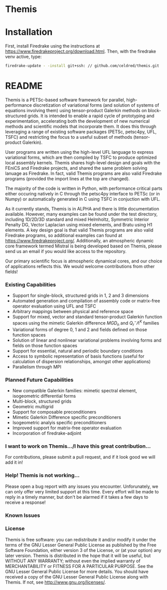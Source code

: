 # Themis

# Installation

First, install Firedrake using the instructions at https://www.firedrakeproject.org/download.html. Then, with the firedrake venv active, type:

```bash
firedrake-update - -install git+ssh: // github.com/celdred/themis.git
```

# README #

Themis is a PETSc-based software framework for parallel, high-performance discretization of variational forms (and solution of systems of equations involving them) using tensor-product Galerkin methods on block-structured grids. It is intended to enable a rapid cycle of prototyping and experimentation, accelerating both the development of new numerical methods and scientific models that incorporate them. It does this through leveraging a range of existing software packages (PETSc, petsc4py, UFL, TSFC) and restricting the focus to a useful subset of methods (tensor-product Galerkin). 

User programs are written using the high-level UFL language to express variational forms, which are then compiled by TSFC to produce optimized local assembly kernels. Themis shares high-level design and goals with the FEniCS and Firedrake projects, and shared the same problem solving lanuage as Firedrake. In fact, valid Themis programs are also valid Firedrake programs (provided the import lines at the top are changed).

The majority of the code is written in Python, with performance critical parts either occuring natively in C through the petsc4py interface to PETSc (or in Numpy) or automatically generated in C using TSFC in conjuction with UFL.

As it currently stands, Themis is in ALPHA and there is little documentation available. However, many examples can be found under the test directory, including 1D/2D/3D standard and mixed Helmholtz, Symmetric Interior Penalty DG, Vector Laplacian using mixed elements, and Bratu using H1 elements. A key design goal is that valid Themis programs are also valid Firedrake programs, so additional examples can found at https://www.firedrakeproject.org/. Additionally, an atmospheric dynamic core framework termed Mistral is being developed based on Themis, please send us an email if you would like access to the repository.

Our primary scientific focus is atmospheric dynamical cores, and our choice of applications reflects this. We would welcome contributions from other fields!

### Existing Capabilities ###
    
* Support for single-block, structured grids in 1, 2 and 3 dimensions
* Automated generation and compilation of assembly code or matrix-free operator evaluation using UFL and TSFC
* Arbitrary mappings between physical and reference space
* Support for mixed, vector and standard tensor-product Galerkin function spaces using the mimetic Galerkin difference $MGD_n$ and $Q_r^- \Lambda^K$ families
* Variational forms of degree 0, 1 and 2 and fields defined on those function spaces
* Solution of linear and nonlinear variational problems involving forms and fields on those function spaces
* Support for essential, natural and periodic boundary conditions
* Access to symbolic representation of basis functions (useful for calculation of dispersion relationships, amongst other applications)
* Parallelism through MPI

### Planned Future Capabilities ###

* New compatible Galerkin families: mimetic spectral element, isogeometric differential forms
* Multi-block, structured grids
* Geometric multigrid
* Support for composable preconditioners
* Mimetic Galerkin Difference specific preconditioners
* Isogeometric analyis specific preconditioners
* Improved support for matrix-free operator evaluation
* Incorporation of firedrake-adjoint

### I want to work on Themis.../I have this great contribution... ###

For contributions, please submit a pull request, and if it look good we will add it in!

### Help! Themis is not working... ###

Please open a bug report with any issues you encounter. Unforunately, we can only offer very limited support at this time. Every effort will be made to reply in a timely manner, but don't be alarmed if it takes a few days to receive a response! 

### Known Issues ###

### License ###
Themis is free software: you can redistribute it and/or modify it under the terms of the GNU Lesser General Public License as published by the Free Software Foundation, either version 3 of the License, or (at your option) any later version.
Themis is distributed in the hope that it will be useful, but WITHOUT ANY WARRANTY; without even the implied warranty of MERCHANTABILITY or FITNESS FOR A PARTICULAR PURPOSE. See the GNU Lesser General Public License for more details.
You should have received a copy of the GNU Lesser General Public License along with Themis. If not, see <http://www.gnu.org/licenses/>.
